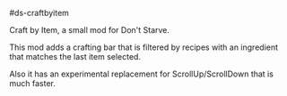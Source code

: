 #ds-craftbyitem

Craft by Item, a small mod for Don't Starve.

This mod adds a crafting bar that is filtered by recipes with an ingredient that matches the last item selected.

Also it has an experimental replacement for ScrollUp/ScrollDown that is much faster.

